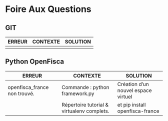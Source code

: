 # Foire Aux Questions

## GIT

| ERREUR        | CONTEXTE      | SOLUTION  |
| ------------- |:-------------:| ---------:|
|               |               |           |

## Python OpenFisca

| ERREUR                       | CONTEXTE                       | SOLUTION                             |
| ---------------------------- | ------------------------------ | ------------------------------------ |
| openfisca_france non trouvé. | Commande : python framework.py |  Création d’un nouvel espace virtuel |
|                              |  Répertoire tutorial & virtualenv complets. |  et pip install openfisca-france       |
